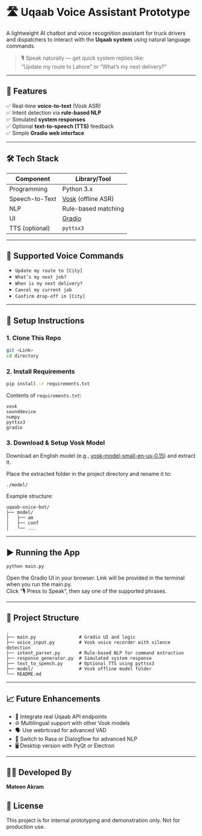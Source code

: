 
# 🛣️ Uqaab Voice Assistant Prototype

A lightweight AI chatbot and voice recognition assistant for truck drivers and dispatchers to interact with the **Uqaab system** using natural language commands.

> 🎙️ Speak naturally — get quick system replies like:  
> “Update my route to Lahore” or “What’s my next delivery?”

---

## 📌 Features

✅ Real-time **voice-to-text** (Vosk ASR)  
✅ Intent detection via **rule-based NLP**  
✅ Simulated **system responses**  
✅ Optional **text-to-speech (TTS)** feedback  
✅ Simple **Gradio web interface**

---

## 🛠️ Tech Stack

| Component       | Library/Tool         |
|----------------|----------------------|
| Programming    | Python 3.x           |
| Speech-to-Text | [Vosk](https://alphacephei.com/vosk/) (offline ASR) |
| NLP            | Rule-based matching  |
| UI             | [Gradio](https://www.gradio.app/) |
| TTS (optional) | `pyttsx3`            |

---

## 💬 Supported Voice Commands

- `Update my route to [City]`
- `What’s my next job?`
- `When is my next delivery?`
- `Cancel my current job`
- `Confirm drop-off in [City]`

---

## 🚀 Setup Instructions

### 1. Clone This Repo

```bash
git <Link>
cd directory
```

### 2. Install Requirements

```bash
pip install -r requirements.txt
```

Contents of `requirements.txt`:

```
vosk
sounddevice
numpy
pyttsx3
gradio
```

### 3. Download & Setup Vosk Model

Download an English model (e.g., [vosk-model-small-en-us-0.15](https://alphacephei.com/vosk/models)) and extract it.

Place the extracted folder in the project directory and rename it to:

```
./model/
```

Example structure:

```
uqaab-voice-bot/
├── model/
│   ├── am
│   ├── conf
│   └── ...
```

---

## ▶️ Running the App

```bash
python main.py
```

Open the Gradio UI in your browser. Link will be provided in the terminal when you run the main.py.  
Click “🎙️ Press to Speak”, then say one of the supported phrases.

---

## 📂 Project Structure

```
.
├── main.py                # Gradio UI and logic
├── voice_input.py         # Vosk voice recorder with silence detection
├── intent_parser.py       # Rule-based NLP for command extraction
├── response_generator.py  # Simulated system response
├── text_to_speech.py      # Optional TTS using pyttsx3
├── model/                 # Vosk offline model folder
└── README.md
```

---

## 📈 Future Enhancements

- 📡 Integrate real Uqaab API endpoints  
- 🌐 Multilingual support with other Vosk models  
- 🗣️ Use webrtcvad for advanced VAD  
- 🧠 Switch to Rasa or Dialogflow for advanced NLP  
- 🖥️ Desktop version with PyQt or Electron

---

## 🧑‍💻 Developed By

**Mateen Akram**  

## 📄 License

This project is for internal prototyping and demonstration only. Not for production use.

